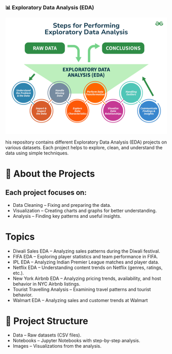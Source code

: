 ### 📊 Exploratory Data Analysis (EDA)
![image](https://github.com/Welde-Dhanashri/EDA-Projects/blob/main/EDA%20image.png?raw=true)

his repository contains different Exploratory Data Analysis (EDA) projects on various datasets. Each project helps to explore, clean, and understand the data using simple techniques.

# 📌 About the Projects
## Each project focuses on:
* Data Cleaning – Fixing and preparing the data.
* Visualization – Creating charts and graphs for better understanding.
* Analysis – Finding key patterns and useful insights.

# Topics
* Diwali Sales EDA – Analyzing sales patterns during the Diwali festival.
* FIFA EDA – Exploring player statistics and team performance in FIFA.
* IPL EDA – Analyzing Indian Premier League matches and player data.
* Netflix EDA – Understanding content trends on Netflix (genres, ratings, etc.).
* New York Airbnb EDA – Analyzing pricing trends, availability, and host behavior in NYC Airbnb listings.
* Tourist Travelling Analysis – Examining travel patterns and tourist behavior.
* Walmart EDA – Analyzing sales and customer trends at Walmart

# 📂 Project Structure

* Data – Raw datasets (CSV files).
* Notebooks – Jupyter Notebooks with step-by-step analysis.
* Images – Visualizations from the analysis.
